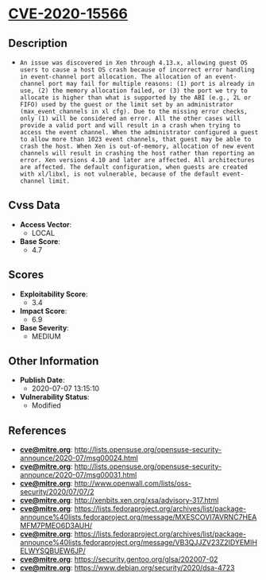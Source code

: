 
# [CVE-2020-15566](http://lists.opensuse.org/opensuse-security-announce/2020-07/msg00024.html)

## Description

- `An issue was discovered in Xen through 4.13.x, allowing guest OS users to cause a host OS crash because of incorrect error handling in event-channel port allocation. The allocation of an event-channel port may fail for multiple reasons: (1) port is already in use, (2) the memory allocation failed, or (3) the port we try to allocate is higher than what is supported by the ABI (e.g., 2L or FIFO) used by the guest or the limit set by an administrator (max_event_channels in xl cfg). Due to the missing error checks, only (1) will be considered an error. All the other cases will provide a valid port and will result in a crash when trying to access the event channel. When the administrator configured a guest to allow more than 1023 event channels, that guest may be able to crash the host. When Xen is out-of-memory, allocation of new event channels will result in crashing the host rather than reporting an error. Xen versions 4.10 and later are affected. All architectures are affected. The default configuration, when guests are created with xl/libxl, is not vulnerable, because of the default event-channel limit.`

## Cvss Data

- **Access Vector**:
  - LOCAL
- **Base Score**:
  - 4.7

## Scores

- **Exploitability Score**:
  - 3.4
- **Impact Score**:
  - 6.9
- **Base Severity**:
  - MEDIUM

## Other Information

- **Publish Date**:
  - 2020-07-07 13:15:10
- **Vulnerability Status**:
  - Modified

## References

- **cve@mitre.org**: http://lists.opensuse.org/opensuse-security-announce/2020-07/msg00024.html
- **cve@mitre.org**: http://lists.opensuse.org/opensuse-security-announce/2020-07/msg00031.html
- **cve@mitre.org**: http://www.openwall.com/lists/oss-security/2020/07/07/2
- **cve@mitre.org**: http://xenbits.xen.org/xsa/advisory-317.html
- **cve@mitre.org**: https://lists.fedoraproject.org/archives/list/package-announce%40lists.fedoraproject.org/message/MXESCOVI7AVRNC7HEAMFM7PMEO6D3AUH/
- **cve@mitre.org**: https://lists.fedoraproject.org/archives/list/package-announce%40lists.fedoraproject.org/message/VB3QJJZV23Z2IDYEMIHELWYSQBUEW6JP/
- **cve@mitre.org**: https://security.gentoo.org/glsa/202007-02
- **cve@mitre.org**: https://www.debian.org/security/2020/dsa-4723
